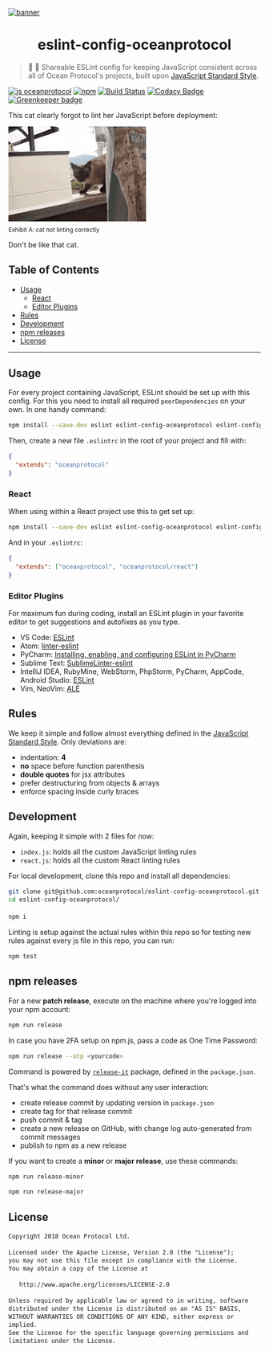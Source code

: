 [![banner](https://raw.githubusercontent.com/oceanprotocol/art/master/github/repo-banner%402x.png)](https://oceanprotocol.com)

<h1 align="center">eslint-config-oceanprotocol</h1>

> 💅 🦋 Shareable ESLint config for keeping JavaScript consistent across all of Ocean Protocol's projects, built upon [JavaScript Standard Style](https://github.com/standard/standard).

[![js oceanprotocol](https://img.shields.io/badge/js-oceanprotocol-7b1173.svg)](https://github.com/oceanprotocol/eslint-config-oceanprotocol)
[![npm](https://img.shields.io/npm/v/eslint-config-oceanprotocol.svg)](https://www.npmjs.com/package/eslint-config-oceanprotocol)
[![Build Status](https://travis-ci.com/oceanprotocol/eslint-config-oceanprotocol.svg?branch=master)](https://travis-ci.com/oceanprotocol/eslint-config-oceanprotocol)
[![Codacy Badge](https://api.codacy.com/project/badge/Grade/ef6a974bc0344ba39b378bf33a8dc689)](https://app.codacy.com/app/ocean-protocol/eslint-config-oceanprotocol?utm_source=github.com&utm_medium=referral&utm_content=oceanprotocol/eslint-config-oceanprotocol&utm_campaign=badger)
[![Greenkeeper badge](https://badges.greenkeeper.io/oceanprotocol/eslint-config-oceanprotocol.svg)](https://greenkeeper.io/)

This cat clearly forgot to lint her JavaScript before deployment:

![cat not linting correctly](https://raw.githubusercontent.com/bigchaindb/stylelint-config-bigchaindb/master/media/cat-linter-fail.gif)<br /><sub>Exhibit A: cat not linting correctly</sub>

Don't be like that cat.

## Table of Contents

  - [Usage](#usage)
     - [React](#react)
     - [Editor Plugins](#editor-plugins)
  - [Rules](#rules)
  - [Development](#development)
  - [npm releases](#npm-releases)
  - [License](#license)

---

## Usage

For every project containing JavaScript, ESLint should be set up with this config. For this you need to install all required `peerDependencies` on your own. In one handy command:

```bash
npm install --save-dev eslint eslint-config-oceanprotocol eslint-config-standard eslint-plugin-standard eslint-plugin-promise eslint-plugin-import eslint-plugin-node
```

Then, create a new file `.eslintrc` in the root of your project and fill with:

```json
{
  "extends": "oceanprotocol"
}
```

### React

When using within a React project use this to get set up:

```bash
npm install --save-dev eslint eslint-config-oceanprotocol eslint-config-standard eslint-config-standard-react eslint-plugin-standard eslint-plugin-promise eslint-plugin-import eslint-plugin-node eslint-plugin-react
```

And in your `.eslintrc`:

```json
{
  "extends": ["oceanprotocol", "oceanprotocol/react"]
}
```

### Editor Plugins

For maximum fun during coding, install an ESLint plugin in your favorite editor to get suggestions and autofixes as you type.

- VS Code: [ESLint](https://marketplace.visualstudio.com/items?itemName=dbaeumer.vscode-eslint)
- Atom: [linter-eslint](https://atom.io/packages/linter-eslint)
- PyCharm: [Installing, enabling, and configuring ESLint in PyCharm](https://www.jetbrains.com/help/pycharm/eslint.html)
- Sublime Text: [SublimeLinter-eslint](https://github.com/SublimeLinter/SublimeLinter-eslint)
- IntelliJ IDEA, RubyMine, WebStorm, PhpStorm, PyCharm, AppCode, Android Studio: [ESLint](https://plugins.jetbrains.com/plugin/7494-eslint)
- Vim, NeoVim: [ALE](https://github.com/w0rp/ale)

## Rules

We keep it simple and follow almost everything defined in the [JavaScript Standard Style](https://github.com/standard/standard). Only deviations are:

- indentation: **4**
- **no** space before function parenthesis
- **double quotes** for jsx attributes
- prefer destructuring from objects & arrays
- enforce spacing inside curly braces

## Development

Again, keeping it simple with 2 files for now:

- `index.js`: holds all the custom JavaScript linting rules
- `react.js`: holds all the custom React linting rules

For local development, clone this repo and install all dependencies:

```bash
git clone git@github.com:oceanprotocol/eslint-config-oceanprotocol.git
cd eslint-config-oceanprotocol/

npm i
```

Linting is setup against the actual rules within this repo so for testing new rules against every js file in this repo, you can run:

```bash
npm test
```

## npm releases

For a new **patch release**, execute on the machine where you're logged into your npm account:

```bash
npm run release
```

In case you have 2FA setup on npm.js, pass a code as One Time Password:

```bash
npm run release --otp <yourcode>
```

Command is powered by [`release-it`](https://github.com/webpro/release-it) package, defined in the `package.json`.

That's what the command does without any user interaction:

- create release commit by updating version in `package.json`
- create tag for that release commit
- push commit & tag
- create a new release on GitHub, with change log auto-generated from commit messages
- publish to npm as a new release

If you want to create a **minor** or **major release**, use these commands:

```bash
npm run release-minor
```

```bash
npm run release-major
```

## License

```
Copyright 2018 Ocean Protocol Ltd.

Licensed under the Apache License, Version 2.0 (the "License");
you may not use this file except in compliance with the License.
You may obtain a copy of the License at

   http://www.apache.org/licenses/LICENSE-2.0

Unless required by applicable law or agreed to in writing, software
distributed under the License is distributed on an "AS IS" BASIS,
WITHOUT WARRANTIES OR CONDITIONS OF ANY KIND, either express or implied.
See the License for the specific language governing permissions and
limitations under the License.
```
